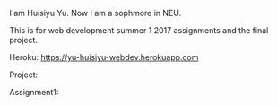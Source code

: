 I am Huisiyu Yu. Now I am a sophmore in NEU.

This is for web development summer 1 2017 assignments and the final project.

Heroku: https://yu-huisiyu-webdev.herokuapp.com

Project:

Assignment1:
